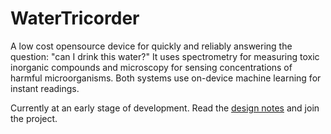 WaterTricorder
==============

A low cost opensource device for quickly and reliably answering the question: "can I drink this water?" It uses spectrometry for measuring toxic inorganic compounds and microscopy for sensing concentrations of harmful microorganisms. Both systems use on-device machine learning for instant readings. 

Currently at an early stage of development. Read the [design notes](DESIGN-NOTES.md) and join the project.



